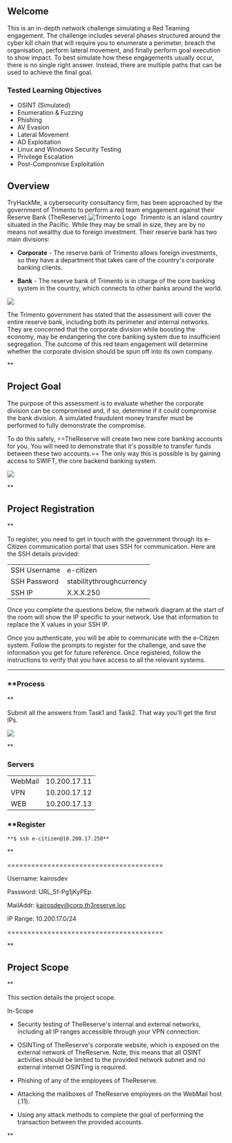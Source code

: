 ## Welcome
This is an in-depth network challenge simulating a Red Teaming engagement. The challenge includes several phases structured around the cyber kill chain that will require you to enumerate a perimeter, breach the organisation, perform lateral movement, and finally perform goal execution to show impact. To best simulate how these engagements usually occur, there is no single right answer. Instead, there are multiple paths that can be used to achieve the final goal.

### Tested Learning Objectives  

- OSINT (Simulated)
- Enumeration & Fuzzing
- Phishing
- AV Evasion
- Lateral Movement
- AD Exploitation
- Linux and Windows Security Testing
- Privilege Escalation
- Post-Compromise Exploitation
## Overview
TryHackMe, a cybersecurity consultancy firm, has been approached by the government of Trimento to perform a red team engagement against their Reserve Bank (TheReserve).![Trimento Logo](https://tryhackme-images.s3.amazonaws.com/user-uploads/6093e17fa004d20049b6933e/room-content/a29cffb908b62b9564316df5a43f69e9.png) 
Trimento is an island country situated in the Pacific. While they may be small in size, they are by no means not wealthy due to foreign investment. Their reserve bank has two main divisions:

- **Corporate** - The reserve bank of Trimento allows foreign investments, so they have a department that takes care of the country's corporate banking clients.  
    
- **Bank** - The reserve bank of Trimento is in charge of the core banking system in the country, which connects to other banks around the world.

![](https://lh7-us.googleusercontent.com/IqKYa6lfgYl2jXJTrLjeQQr9Yq9ziJGPTqKOB10LSoJ3sDwz5DeOaoX3j9KlW_TMHsSuQFNIdZpD42pWznnf40O8FH4os8ai8Zok280YdizjRVzmMSmMtt9nclFTFMMusPYsGEVwz8TV442V8rkxtzI)

The Trimento government has stated that the assessment will cover the entire reserve bank, including both its perimeter and internal networks. They are concerned that the corporate division while boosting the economy, may be endangering the core banking system due to insufficient segregation. The outcome of this red team engagement will determine whether the corporate division should be spun off into its own company.

**
## Project Goal

The purpose of this assessment is to evaluate whether the corporate division can be compromised and, if so, determine if it could compromise the bank division. A simulated fraudulent money transfer must be performed to fully demonstrate the compromise.

To do this safely, ==TheReserve will create two new core banking accounts for you. You will need to demonstrate that it's possible to transfer funds between these two accounts.== The only way this is possible is by gaining access to SWIFT, the core backend banking system.

![](https://lh7-us.googleusercontent.com/_MuHF0T5RHNNpcYyhet1GJC6-BVwkM5ABpy-yWsPTfC_8QbbrzhQl5R4kSggwyEz6LHYx55XenUb4LjMZBmXs3vFg3EVI-H6fmHiBj5sjWtOFGq7Ez61lBkIGPURIJO-Jd2y55xoIiNVKv2vOYD96Cs)

**

## Project Registration
**

To register, you need to get in touch with the government through its e-Citizen communication portal that uses SSH for communication. Here are the SSH details provided:

|   |   |
|---|---|
|SSH Username|e-citizen|
|SSH Password|stabilitythroughcurrency|
|SSH IP|X.X.X.250|

Once you complete the questions below, the network diagram at the start of the room will show the IP specific to your network. Use that information to replace the X values in your SSH IP.

Once you authenticate, you will be able to communicate with the e-Citizen system. Follow the prompts to register for the challenge, and save the information you get for future reference. Once registered, follow the instructions to verify that you have access to all the relevant systems.

---
### **Process

**

Submit all the answers from Task1 and Task2. That way you’ll get the first IPs.

![](https://lh7-us.googleusercontent.com/hr0Xx5eZMlm1wy5D_xpb61XRuWv6eubq5wR9-H6V6gDn5xRm4kP_YZw8FvQYvezNPcdlJwk9KCPStmhCfftC7QkIuwXu5l2JMd2BSb2xp1ohe1w-mz3GMq3mHu2K6pwAU-mUXKjIFFrMURiaBSpk3oA)

**
### Servers

|   |   |
|---|---|
|WebMail|10.200.17.11|
|VPN|10.200.17.12|
|WEB|10.200.17.13|

### **Register

```
**$ ssh e-citizen@10.200.17.250**
```
**

=======================================

Username: kairosdev

Password: URL_5f-Pg1jKyPEp

MailAddr: kairosdev@corp.th3reserve.loc

IP Range: 10.200.17.0/24

=======================================

**

## Project Scope
**

This section details the project scope.

In-Scope

- Security testing of TheReserve's internal and external networks, including all IP ranges accessible through your VPN connection.
    
- OSINTing of TheReserve's corporate website, which is exposed on the external network of TheReserve. Note, this means that all OSINT activities should be limited to the provided network subnet and no external internet OSINTing is required.
    
- Phishing of any of the employees of TheReserve.
    
- Attacking the mailboxes of TheReserve employees on the WebMail host (.11).
    
- Using any attack methods to complete the goal of performing the transaction between the provided accounts.
    

**